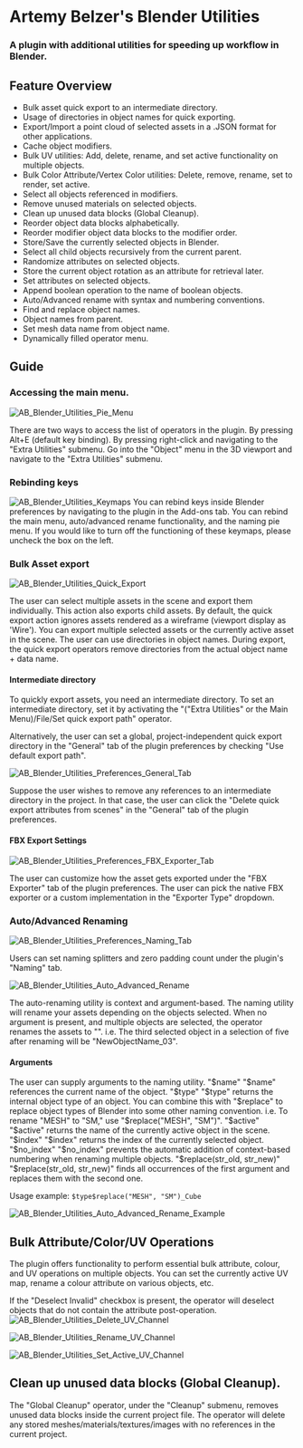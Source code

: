 # Artemy Belzer's Blender Utilities
### A plugin with additional utilities for speeding up workflow in Blender.
## Feature Overview
* Bulk asset quick export to an intermediate directory.
* Usage of directories in object names for quick exporting.
* Export/Import a point cloud of selected assets in a .JSON format for other applications.
* Cache object modifiers.
* Bulk UV utilities: Add, delete, rename, and set active functionality on multiple objects.
* Bulk Color Attribute/Vertex Color utilities: Delete, remove, rename, set to render, set active.
* Select all objects referenced in modifiers.
* Remove unused materials on selected objects.
* Clean up unused data blocks (Global Cleanup).
* Reorder object data blocks alphabetically.
* Reorder modifier object data blocks to the modifier order.
* Store/Save the currently selected objects in Blender.
* Select all child objects recursively from the current parent.
* Randomize attributes on selected objects.
* Store the current object rotation as an attribute for retrieval later.
* Set attributes on selected objects.
* Append boolean operation to the name of boolean objects.
* Auto/Advanced rename with syntax and numbering conventions.
* Find and replace object names.
* Object names from parent.
* Set mesh data name from object name.
* Dynamically filled operator menu.

## Guide
### Accessing the main menu.
![AB_Blender_Utilities_Pie_Menu](https://github.com/ArtemyBelzer/Artemy-Belzers-Blender-Utilities/assets/143417950/38df762d-2cd9-4b83-ab76-1e430f692f64)

There are two ways to access the list of operators in the plugin.
By pressing Alt+E (default key binding).
By pressing right-click and navigating to the "Extra Utilities" submenu.
Go into the "Object" menu in the 3D viewport and navigate to the "Extra Utilities" submenu.
### Rebinding keys
![AB_Blender_Utilities_Keymaps](https://github.com/ArtemyBelzer/Artemy-Belzers-Blender-Utilities/assets/143417950/bc0a619f-e579-4dc3-8c90-44e80799894f)
You can rebind keys inside Blender preferences by navigating to the plugin in the Add-ons tab. You can rebind the main menu, auto/advanced rename functionality, and the naming pie menu. If you would like to turn off the functioning of these keymaps, please uncheck the box on the left.

### Bulk Asset export
![AB_Blender_Utilities_Quick_Export](https://github.com/ArtemyBelzer/Artemy-Belzers-Blender-Utilities/assets/143417950/f51879e4-5c32-4a20-b7a7-e7ed898d0e77)

The user can select multiple assets in the scene and export them individually. This action also exports child assets. By default, the quick export action ignores assets rendered as a wireframe (viewport display as 'Wire'). You can export multiple selected assets or the currently active asset in the scene. The user can use directories in object names. During export, the quick export operators remove directories from the actual object name + data name.

#### Intermediate directory
To quickly export assets, you need an intermediate directory. To set an intermediate directory, set it by activating the "("Extra Utilities" or the Main Menu)/File/Set quick export path" operator.

Alternatively, the user can set a global, project-independent quick export directory in the "General" tab of the plugin preferences by checking "Use default export path".

![AB_Blender_Utilities_Preferences_General_Tab](https://github.com/ArtemyBelzer/Artemy-Belzers-Blender-Utilities/assets/143417950/e7b516d9-1b2c-483f-ad41-d8d411ed46c3)


Suppose the user wishes to remove any references to an intermediate directory in the project. In that case, the user can click the "Delete quick export attributes from scenes" in the "General" tab of the plugin preferences.

#### FBX Export Settings
![AB_Blender_Utilities_Preferences_FBX_Exporter_Tab](https://github.com/ArtemyBelzer/Artemy-Belzers-Blender-Utilities/assets/143417950/5634771b-307a-442f-bdab-63c88fd4b5dd)

The user can customize how the asset gets exported under the "FBX Exporter" tab of the plugin preferences. The user can pick the native FBX exporter or a custom implementation in the "Exporter Type" dropdown.

### Auto/Advanced Renaming
![AB_Blender_Utilities_Preferences_Naming_Tab](https://github.com/ArtemyBelzer/Artemy-Belzers-Blender-Utilities/assets/143417950/eef727c1-9652-4a7b-9fdf-054819aa72f9)

Users can set naming splitters and zero padding count under the plugin's "Naming" tab.

![AB_Blender_Utilities_Auto_Advanced_Rename](https://github.com/ArtemyBelzer/Artemy-Belzers-Blender-Utilities/assets/143417950/8c4ce9ac-6a94-47c7-b074-807e9d102261)

The auto-renaming utility is context and argument-based. The naming utility will rename your assets depending on the objects selected. When no argument is present, and multiple objects are selected, the operator renames the assets to "<New Name><Splitter><Count>". i.e. The third selected object in a selection of five after renaming will be "NewObjectName_03".
#### Arguments
The user can supply arguments to the naming utility.
"$name"
"$name" references the current name of the object.
"$type"
"$type" returns the internal object type of an object. You can combine this with "$replace" to replace object types of Blender into some other naming convention. i.e. To rename "MESH" to "SM," use "$replace("MESH", "SM")".
"$active"
"$active" returns the name of the currently active object in the scene.
"$index"
"$index" returns the index of the currently selected object.
"$no_index"
"$no_index" prevents the automatic addition of context-based numbering when renaming multiple objects.
"$replace(str_old, str_new)"
"$replace(str_old, str_new)" finds all occurrences of the first argument and replaces them with the second one.

Usage example:
`$type$replace("MESH", "SM")_Cube`

![AB_Blender_Utilities_Auto_Advanced_Rename_Example](https://github.com/ArtemyBelzer/Artemy-Belzers-Blender-Utilities/assets/143417950/42a6cf37-e531-421e-83f1-baf1dbdb40ec)


## Bulk Attribute/Color/UV Operations
The plugin offers functionality to perform essential bulk attribute, colour, and UV operations on multiple objects. You can set the currently active UV map, rename a colour attribute on various objects, etc.

If the "Deselect Invalid" checkbox is present, the operator will deselect objects that do not contain the attribute post-operation.
![AB_Blender_Utilities_Delete_UV_Channel](https://github.com/ArtemyBelzer/Artemy-Belzers-Blender-Utilities/assets/143417950/184cd50e-5f3c-4233-a53c-206d569bfd96)

![AB_Blender_Utilities_Rename_UV_Channel](https://github.com/ArtemyBelzer/Artemy-Belzers-Blender-Utilities/assets/143417950/2ed05bb0-7acd-469b-ab28-4992690fb127)

![AB_Blender_Utilities_Set_Active_UV_Channel](https://github.com/ArtemyBelzer/Artemy-Belzers-Blender-Utilities/assets/143417950/67a9477a-9477-4192-b663-d7a343cca7af)



##  Clean up unused data blocks (Global Cleanup).
The "Global Cleanup" operator, under the "Cleanup" submenu, removes unused data blocks inside the current project file. The operator will delete any stored meshes/materials/textures/images with no references in the current project.
